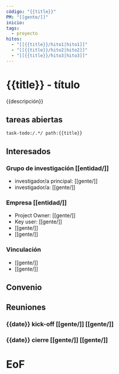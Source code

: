 ```yaml
---
código: "{{title}}"
PM: "[[gente/]]"
inicio: 
tags:
  - proyecto
hitos:
  - "[[{{title}}/hito1|hito1]]"
  - "[[{{title}}/hito2|hito2]]"
  - "[[{{title}}/hito3|hito3]]"
---
```



# {{title}} - título

{{descripción}}

## tareas  abiertas


```query
task-todo:/.*/ path:{{title}}
```

## Interesados


### Grupo de investigación [[entidad/]]

- investigador/a principal: [[gente/]]
- investigador/a: [[gente/]]

### Empresa [[entidad/]]

- Project Owner: [[gente/]]
- Key user: [[gente/]]
- [[gente/]]
- [[gente/]]

### Vinculación

- [[gente/]]
- [[gente/]]

## Convenio

## Reuniones

### {{date}}  kick-off [[gente/]] [[gente/]] 

### {{date}}  cierre [[gente/]] [[gente/]] 



# EoF